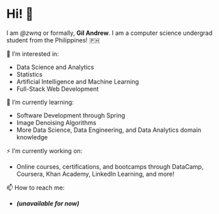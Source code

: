 # Hi! 👋 

I am *@zwnq* or formally, **Gil Andrew**. I am a computer science undergrad student from the Philippines! :philippines: 


👀 I’m interested in:

- Data Science and Analytics
- Statistics
- Artificial Intelligence and Machine Learning
- Full-Stack Web Development

🧐 I’m currently learning:

- Software Development through Spring
- Image Denoising Algorithms
- More Data Science, Data Engineering, and Data Analytics domain knowledge

⚡️ I’m currently working on:

- Online courses, certifications, and bootcamps through DataCamp, Coursera, Khan Academy, LinkedIn Learning, and more!

📫 How to reach me:
- ***(unavailable for now)***
